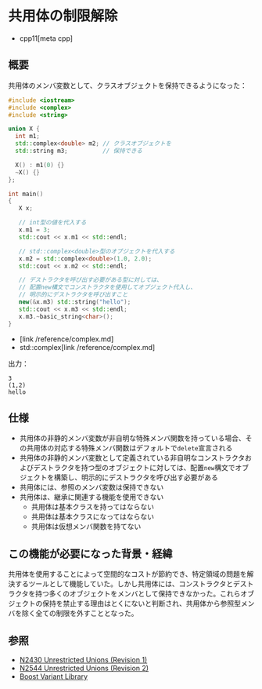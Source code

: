 # 共用体の制限解除
* cpp11[meta cpp]

## 概要
共用体のメンバ変数として、クラスオブジェクトを保持できるようになった：

```cpp example
#include <iostream>
#include <complex>
#include <string>

union X {
  int m1;
  std::complex<double> m2; // クラスオブジェクトを
  std::string m3;          // 保持できる

  X() : m1(0) {}
  ~X() {}
};

int main()
{
   X x;

   // int型の値を代入する
   x.m1 = 3;
   std::cout << x.m1 << std::endl;

   // std::complex<double>型のオブジェクトを代入する
   x.m2 = std::complex<double>(1.0, 2.0);
   std::cout << x.m2 << std::endl;

   // デストラクタを呼び出す必要がある型に対しては、
   // 配置new構文でコンストラクタを使用してオブジェクト代入し、
   // 明示的にデストラクタを呼び出すこと
   new(&x.m3) std::string("hello");
   std::cout << x.m3 << std::endl;
   x.m3.~basic_string<char>();
}
```
* <complex>[link /reference/complex.md]
* std::complex[link /reference/complex.md]

出力：

```
3
(1,2)
hello
```


## 仕様
- 共用体の非静的メンバ変数が非自明な特殊メンバ関数を持っている場合、その共用体の対応する特殊メンバ関数はデフォルトで`delete`宣言される
- 共用体の非静的メンバ変数として定義されている非自明なコンストラクタおよびデストラクタを持つ型のオブジェクトに対しては、配置`new`構文でオブジェクトを構築し、明示的にデストラクタを呼び出す必要がある
- 共用体には、参照のメンバ変数は保持できない
- 共用体は、継承に関連する機能を使用できない
    - 共用体は基本クラスを持ってはならない
    - 共用体は基本クラスになってはならない
    - 共用体は仮想メンバ関数を持てない


## この機能が必要になった背景・経緯
共用体を使用することによって空間的なコストが節約でき、特定領域の問題を解決するツールとして機能していた。しかし共用体には、コンストラクタとデストラクタを持つ多くのオブジェクトをメンバとして保持できなかった。これらオブジェクトの保持を禁止する理由はとくにないと判断され、共用体から参照型メンバを除く全ての制限を外すこととなった。


## 参照
- [N2430 Unrestricted Unions (Revision 1)](http://www.open-std.org/jtc1/sc22/wg21/docs/papers/2007/n2430.pdf)
- [N2544 Unrestricted Unions (Revision 2)](http://www.open-std.org/jtc1/sc22/wg21/docs/papers/2008/n2544.pdf)
- [Boost Variant Library](http://www.boost.org/libs/variant)

